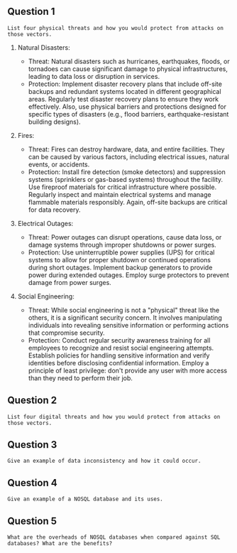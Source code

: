 ## Question 1

```
List four physical threats and how you would protect from attacks on those vectors.
```

1. Natural Disasters:
    - Threat: Natural disasters such as hurricanes, earthquakes, floods, or tornadoes can cause significant damage to physical infrastructures, leading to data loss or disruption in services.
    - Protection: Implement disaster recovery plans that include off-site backups and redundant systems located in different geographical areas. Regularly test disaster recovery plans to ensure they work effectively. Also, use physical barriers and protections designed for specific types of disasters (e.g., flood barriers, earthquake-resistant building designs).
2. Fires:
    
    - Threat: Fires can destroy hardware, data, and entire facilities. They can be caused by various factors, including electrical issues, natural events, or accidents.
    - Protection: Install fire detection (smoke detectors) and suppression systems (sprinklers or gas-based systems) throughout the facility. Use fireproof materials for critical infrastructure where possible. Regularly inspect and maintain electrical systems and manage flammable materials responsibly. Again, off-site backups are critical for data recovery.
3. Electrical Outages:
    
    - Threat: Power outages can disrupt operations, cause data loss, or damage systems through improper shutdowns or power surges.
    - Protection: Use uninterruptible power supplies (UPS) for critical systems to allow for proper shutdown or continued operations during short outages. Implement backup generators to provide power during extended outages. Employ surge protectors to prevent damage from power surges.
4. Social Engineering:
    
    - Threat: While social engineering is not a "physical" threat like the others, it is a significant security concern. It involves manipulating individuals into revealing sensitive information or performing actions that compromise security.
    - Protection: Conduct regular security awareness training for all employees to recognize and resist social engineering attempts. Establish policies for handling sensitive information and verify identities before disclosing confidential information. Employ a principle of least privilege: don't provide any user with more access than they need to perform their job.

## Question 2

```
List four digital threats and how you would protect from attacks on those vectors.
```

## Question 3 

```
Give an example of data inconsistency and how it could occur.
```

## Question 4  

```
Give an example of a NOSQL database and its uses.
```

## Question 5

```
What are the overheads of NOSQL databases when compared against SQL databases? What are the benefits?
```